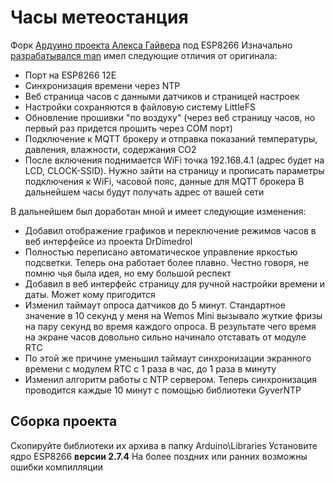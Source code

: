 # Часы метеостанция
Форк [Ардуино проекта Алекса Гайвера](https://alexgyver.ru/meteoclock/ "Ардуино проекта Алекса Гайвера") под ESP8266
Изначально[ разрабатывался man](https://community.alexgyver.ru/threads/chasy-meteostancija-obsuzhdenie-proekta.1075/post-40150 " разрабатывался man") имел следующие отличия от оригинала:
- Порт на ESP8266 12E
- Синхронизация времени через NTP
- Веб страница часов с данными датчиков и страницей настроек
- Настройки сохраняются в файловую систему LittleFS
- Обновление прошивки "по воздуху" (через веб страницу часов, но первый раз придется прошить через COM порт)
- Подключение к MQTT брокеру и отправка показаний температуры, давления, влажности, содержания CO2
- После включения поднимается WiFi точка 192.168.4.1 (адрес будет на LCD, CLOCK-SSID).
Нужно зайти на страницу и прописать параметры подключения к WiFi, часовой пояс, данные для MQTT брокера
В дальнейшем часы будут получать адрес от вашей сети

В дальнейшем был доработан мной и имеет следующие изменения:
- Добавил отображение графиков и переключение режимов часов в веб интерфейсе из проекта DrDimedrol
- Полностью переписано автоматическое управление яркостью подсветки. Теперь она работает более плавно. Честно говоря, не помню чья была идея, но ему большой респект
- Добавил в веб интерфейс страницу для ручной настройки времени и даты. Может кому пригодится
- Изменил таймаут опроса датчиков до 5 минут. Стандартное значение в 10 секунд у меня на Wemos Mini вызывало жуткие фризы на пару секунд во время каждого опроса. В результате чего время на экране часов довольно сильно начинало отставать от модуле RTC
- По этой же причине уменьшил таймаут синхронизации экранного времени с модулем RTC с 1 раза в час, до 1 раза в минуту
- Изменил алгоритм работы с NTP сервером. Теперь синхронизация проводится каждые 10 минут с помощью библиотеки GyverNTP
## Сборка проекта
Скопируйте библиотеки их архива в папку Arduino\Libraries
Установите ядро ESP8266 **версии 2.7.4** На более поздних или ранних возможны ошибки компилляции
